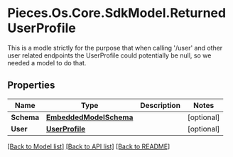 # Pieces.Os.Core.SdkModel.ReturnedUserProfile
This is a modle strictly for the purpose that when calling '/user' and other user related endpoints the UserProfile could potentially be null, so we needed a model to do that.

## Properties

Name | Type | Description | Notes
------------ | ------------- | ------------- | -------------
**Schema** | [**EmbeddedModelSchema**](EmbeddedModelSchema.md) |  | [optional] 
**User** | [**UserProfile**](UserProfile.md) |  | [optional] 

[[Back to Model list]](../README.md#documentation-for-models) [[Back to API list]](../README.md#documentation-for-api-endpoints) [[Back to README]](../README.md)

